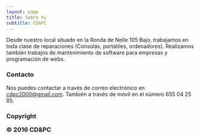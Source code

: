 ```yaml
---
layout: page
title: Sobre mi
subtitle: CD&PC
---
```


Desde nuestro local situado en la Ronda de Nelle 105 Bajo, trabajamos en toda clase de reparaciones (Consolas, portátiles, ordenadores).
Realizamos también trabajos de mantenimiento de software para empresas y programación de webs.


### Contacto

Nos puedes contactar a través de correo electrónico en cdpc2000@gmail.com. También a través de móvil en el número 655 04 25 85.

### Copyright <p>&copy; 2016 CD&PC</p>

